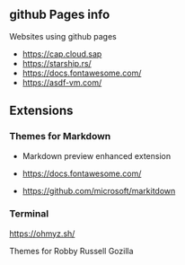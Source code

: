 ## github Pages info

Websites using github pages

- https://cap.cloud.sap
- https://starship.rs/
- https://docs.fontawesome.com/
- https://asdf-vm.com/


## Extensions

### Themes for Markdown
- Markdown preview enhanced extension
- https://docs.fontawesome.com/

- https://github.com/microsoft/markitdown

### Terminal

https://ohmyz.sh/

Themes for 
Robby Russell 
Gozilla 